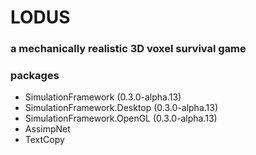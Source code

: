 # LODUS
### a mechanically realistic 3D voxel survival game

### packages
- SimulationFramework (0.3.0-alpha.13)
- SimulationFramework.Desktop (0.3.0-alpha.13)
- SimulationFramework.OpenGL (0.3.0-alpha.13)
- AssimpNet
- TextCopy